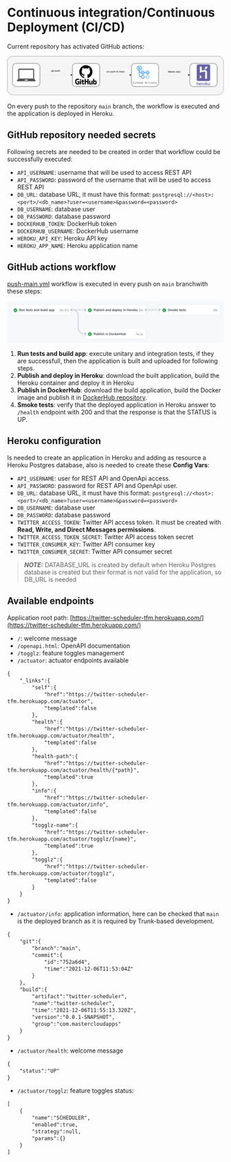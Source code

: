 # Continuous integration/Continuous Deployment (CI/CD)

Current repository has activated GitHub actions: 

![ci-cd](../images/ci-cd/twitter-scheduler-ci-cd.png)

On every push to the repository `main` branch, the workflow is executed and the application is deployed in Heroku.

## GitHub repository needed secrets

Following secrets are needed to be created in order that workflow could be successfully executed:

- `API_USERNAME`: username that will be used to access REST API
- `API_PASSWORD`: password of the username that will be used to access REST API
- `DB_URL`: database URL, it must have this format: `postgresql://<host>:<port>/<db_name>?user=<username>&password=<password>`
- `DB_USERNAME`: database user
- `DB_PASSWORD`: database password
- `DOCKERHUB_TOKEN`: DockerHub token
- `DOCKERHUB_USERNAME`: DockerHub username
- `HEROKU_API_KEY`: Heroku API key
- `HEROKU_APP_NAME`: Heroku application name

## GitHub actions workflow

[push-main.yml](../../.github/workflows/push-main.yml) workflow is executed in every push on `main` branchwith these steps:

![workflow](../images/ci-cd/github-actions-workflow.png)

1. **Run tests and build app**: execute unitary and integration tests, if they are successfull, then the application is built and uploaded for following steps.
2. **Publish and deploy in Heroku**: download the built application, build the Heroku container and deploy it in Heroku
3. **Publish in DockerHub**: download the build application, build the Docker image and publish it in [DockerHub repository](https://hub.docker.com/repository/docker/drojo/twitter-scheduler-tfm).
4. **Smoke tests**:  verify that the deployed application in Heroku answer to `/health` endpoint with 200 and that the response is that the STATUS is UP.

## Heroku configuration

Is needed to create an application in Heroku and adding as resource a Heroku Postgres database, also is needed to create these **Config Vars**:

- `API_USERNAME`: user for REST API and OpenApi access.
- `API_PASSWORD`: password for REST API and OpenApi user.
- `DB_URL`: database URL, it must have this format: `postgresql://<host>:<port>/<db_name>?user=<username>&password=<password>`
- `DB_USERNAME`: database user
- `DB_PASSWORD`: database password
- `TWITTER_ACCESS_TOKEN`: Twitter API access token. It must be created with **Read, Write, and Direct Messages permissions**.
- `TWITTER_ACCESS_TOKEN_SECRET`: Twitter API access token secret
- `TWITTER_CONSUMER_KEY`: Twitter API consumer key
- `TWITTER_CONSUMER_SECRET`: Twitter API consumer secret

> **_NOTE:_** DATABASE_URL is created by default when Heroku Postgres database is created but their format is not valid for the application, so DB_URL is needed

## Available endpoints

Application root path: [https://twitter-scheduler-tfm.herokuapp.com/](https://twitter-scheduler-tfm.herokuapp.com/)

- `/`: welcome message
- `/openapi.html`: OpenAPI documentation
- `/togglz`: feature toggles management
- `/actuator`: actuator endpoints available
```
{
    "_links":{
        "self":{
            "href":"https://twitter-scheduler-tfm.herokuapp.com/actuator",
            "templated":false
        },
        "health":{
            "href":"https://twitter-scheduler-tfm.herokuapp.com/actuator/health",
            "templated":false
        },
        "health-path":{
            "href":"https://twitter-scheduler-tfm.herokuapp.com/actuator/health/{*path}",
            "templated":true
        },
        "info":{
            "href":"https://twitter-scheduler-tfm.herokuapp.com/actuator/info",
            "templated":false
        },
        "togglz-name":{
            "href":"https://twitter-scheduler-tfm.herokuapp.com/actuator/togglz/{name}",
            "templated":true
        },
        "togglz":{
            "href":"https://twitter-scheduler-tfm.herokuapp.com/actuator/togglz",
            "templated":false
        }
    }
}
```
- `/actuator/info`: application information, here can be checked that `main` is the deployed branch as it is required by Trunk-based development.

```
{
    "git":{
        "branch":"main",
        "commit":{
            "id":"752a6d4",
            "time":"2021-12-06T11:53:04Z"
        }
    },
    "build":{
        "artifact":"twitter-scheduler",
        "name":"twitter-scheduler",
        "time":"2021-12-06T11:55:13.320Z",
        "version":"0.0.1-SNAPSHOT",
        "group":"com.mastercloudapps"
    }
}
```
- `/actuator/health`: welcome message
```
{
    "status":"UP"
}
```
- `/actuator/togglz`: feature toggles status:
```
[
    {
        "name":"SCHEDULER",
        "enabled":true,
        "strategy":null,
        "params":{}
    }
]
```